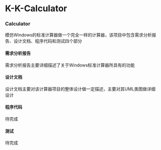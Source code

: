 # K-K-Calculator
### Calculator
模仿Windows的标准计算器做一个完全一样的计算器，该项目中包含需求分析报告、设计文档、程序代码和测试四个部分

#### 需求分析报告
需求分析报告主要详细描述了关于Windows标准计算器所具有的功能

#### 设计文档
设计文档主要对该计算器项目的整体设计做一定描述，主要对其UML类图做详细设计

#### 程序代码
待完成

#### 测试
待完成
